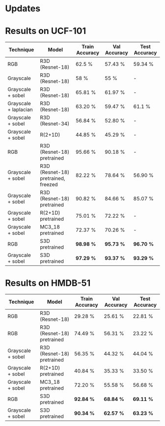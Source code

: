 # Updates



# Results on UCF-101
| Technique   |    Model     | Train Accuracy | Val Accuracy | Test Accuracy |
| ----------- | -----------  | -------- | -------- | -------- |
| RGB                     | R3D (Resnet-18)                     | 62.5 %  | 57.43 % | 59.34 % |
| Grayscale               | R3D (Resnet-18)                     | 58 % | 55 % | - |
| Grayscale + sobel       | R3D (Resnet-18)                     | 65.81 % | 61.97 % | - |
| Grayscale + laplacian   | R3D (Resnet-18)                     | 63.20 % | 59.47 % | 61.1 % |
| Grayscale + sobel       | R3D (Resnet-34)                     | 56.84 % | 52.80 % | - |
| Grayscale + sobel       | R(2+1D)                             | 44.85 % | 45.29 % | - |
| RGB                     | R3D (Resnet-18) pretrained          | 95.66 % | 90.18 % | - |
| Grayscale + sobel       | R3D (Resnet-18) pretrained, freezed | 82.22 % | 78.64 % | 56.90 % |
| Grayscale + sobel       | R3D (Resnet-18) pretrained          | 90.82 % | 84.66 % | 85.07 % |
| Grayscale + sobel       | R(2+1D) pretrained                  | 75.01 % | 72.22 % | - |
| Grayscale + sobel       | MC3_18 pretrained                   | 72.37 % | 70.26 % | - |
| RGB                     | S3D pretrained                      | **98.98 %** | **95.73 %** | **96.70 %** |
| Grayscale + sobel       | S3D pretrained                      | **97.29 %** | **93.37 %** | **93.29 %** |

# Results on HMDB-51
| Technique   |    Model     | Train Accuracy | Val Accuracy | Test Accuracy |
| ----------- | -----------  | -------- | -------- |-------- |
| RGB      | R3D (Resnet-18)       | 29.28 % | 25.61 % | 22.81 % |
| RGB      | R3D (Resnet-18) pretrained       | 74.49 %  | 56.31 % | 23.22 % |
| Grayscale + sobel   | R3D (Resnet-18) pretrained         | 56.35 % | 44.32 % | 44.04 % |
| Grayscale + sobel   | R(2+1D) pretrained         | 40.84 % | 35.33 % | 33.50 % |
| Grayscale + sobel   | MC3_18 pretrained        | 72.20 % | 55.58 % | 56.68 % |
| RGB   | S3D pretrained        | **92.84 %** | **68.84 %** | **69.11 %** |
| Grayscale + sobel   | S3D pretrained        | **90.34 %** | **62.57 %** | **63.23 %** |
